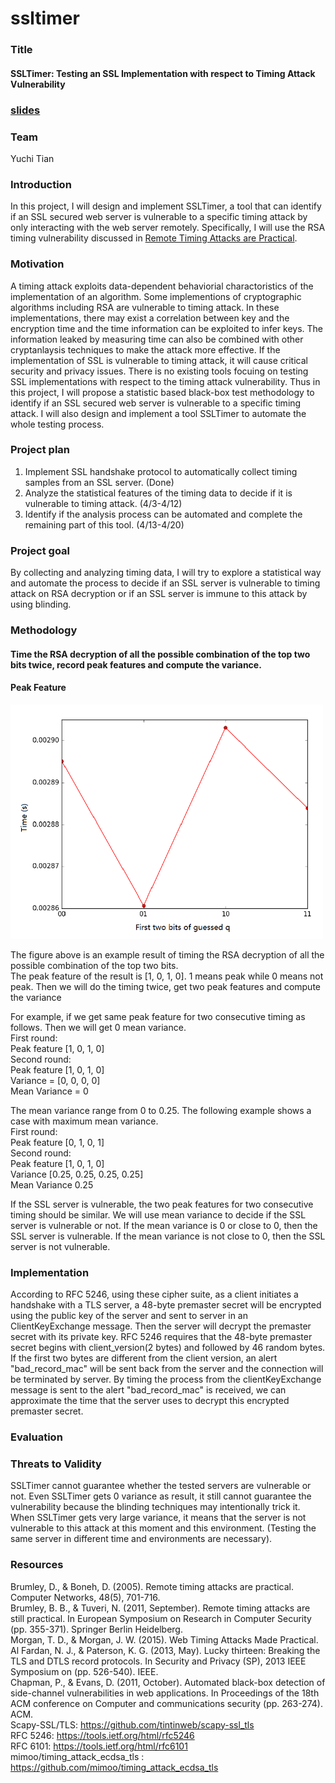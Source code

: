 # ssltimer

### Title

#### SSLTimer: Testing an SSL Implementation with respect to Timing Attack Vulnerability
### [slides](https://docs.google.com/a/virginia.edu/presentation/d/134ILvlbyl5amdfGbwuomMzfeKx-8t_G-0JNtCQrmRKQ/edit?usp=sharing)

### Team
Yuchi Tian  


### Introduction
In this project, I will design and implement SSLTimer, a tool that can identify if an SSL secured web server is vulnerable to a specific timing attack by only interacting with the web server remotely. Specifically, I will use the RSA timing vulnerability discussed in [Remote Timing Attacks are Practical](https://crypto.stanford.edu/~dabo/papers/ssl-timing.pdf). 

### Motivation
A timing attack exploits data-dependent behaviorial charactoristics of the implementation of an algorithm. Some implementions of cryptographic algorithms including RSA are vulnerable to timing attack. In these implementations, there may exist a correlation between key and the encryption time and the time information can be exploited to infer keys. The information leaked by measuring time can also be combined with other cryptanlaysis techniques to make the attack more effective. If the implementation of SSL is vulnerable to timing attack, it will cause critical security and privacy issues. There is no existing tools focuing on testing SSL implementations with respect to the timing attack vulnerability. Thus in this project, I will propose a statistic based black-box test methodology to identify if an SSL secured web server is vulnerable to a specific timing attack. I will also design and implement a tool SSLTimer to automate the whole testing process.

### Project plan
1. Implement SSL handshake protocol to automatically collect timing samples from an SSL server.  (Done)
2. Analyze the statistical features of the timing data to decide if it is vulnerable to timing attack. (4/3-4/12)
3. Identify if the analysis process can be automated and complete the remaining part of this tool.  (4/13-4/20)

### Project goal

By collecting and analyzing timing data, I will try to explore a statistical way and automate the process to decide if an SSL server is vulnerable to timing attack on RSA decryption or if an SSL server is immune to this attack by using blinding. 

### Methodology

#### Time the RSA decryption of all the possible combination of the top two bits twice, record peak features and compute the variance.

#### Peak Feature
<img src="https://github.com/yuchi1989/ssltimer/blob/master/result/figure_22.png" width="500"> 

The figure above is an example result of timing the RSA decryption of all the possible combination of the top two bits.  
The peak feature of the result is  [1, 0, 1, 0]. 1 means peak while 0 means not peak.  Then we will do the timing twice, get two peak features and compute the variance
  
For example, if we get same peak feature for two consecutive timing as follows. Then we will get 0 mean variance.   
First round:  
Peak feature [1, 0, 1, 0]  
Second round:  
Peak feature [1, 0, 1, 0]  
Variance = [0, 0, 0, 0]  
Mean Variance = 0  

The mean variance range from 0 to 0.25. The following example shows a case with maximum mean variance.  
First round:  
Peak feature [0, 1, 0, 1]  
Second round:  
Peak feature [1, 0, 1, 0]  
Variance [0.25, 0.25, 0.25, 0.25]  
Mean Variance 0.25  

If the SSL server is vulnerable, the two peak features for two consecutive timing should be similar. We will use mean variance to decide if the SSL server is vulnerable or not. If the mean variance is 0 or close to 0, then the SSL server is vulnerable. If the mean variance is not close to 0, then the SSL server is not vulnerable.  

### Implementation
According to RFC 5246, using these cipher suite, as a client initiates a handshake with a TLS server, a 48-byte premaster secret will be encrypted using the public key of the server and sent to server in an ClientKeyExchange message. Then the server will decrypt the premaster secret with its private key. RFC 5246 requires that the 48-byte premaster secret begins with client_version(2 bytes) and followed by 46 random bytes. If the first two bytes are different from the client version, an alert "bad_record_mac" will be sent back from the server and the connection will be terminated by server. By timing the process from the clientKeyExchange message is sent to the alert "bad_record_mac" is received, we can approximate the time that the server uses to decrypt this encrypted premaster secret.  


 

### Evaluation



### Threats to Validity   
SSLTimer cannot guarantee whether the tested servers are vulnerable or not.
Even SSLTimer gets 0 variance as result, it still cannot guarantee the vulnerability because the blinding techniques may intentionally trick it.
When SSLTimer gets very large variance, it means that the server is not vulnerable to this attack at this moment and this environment. (Testing the same server in different time and environments are necessary).

### Resources
Brumley, D., & Boneh, D. (2005). Remote timing attacks are practical. Computer Networks, 48(5), 701-716.  
Brumley, B. B., & Tuveri, N. (2011, September). Remote timing attacks are still practical. In European Symposium on Research in Computer Security (pp. 355-371). Springer Berlin Heidelberg.  
Morgan, T. D., & Morgan, J. W. (2015). Web Timing Attacks Made Practical.  
Al Fardan, N. J., & Paterson, K. G. (2013, May). Lucky thirteen: Breaking the TLS and DTLS record protocols. In Security and Privacy (SP), 2013 IEEE Symposium on (pp. 526-540). IEEE.  
Chapman, P., & Evans, D. (2011, October). Automated black-box detection of side-channel vulnerabilities in web applications. In Proceedings of the 18th ACM conference on Computer and communications security (pp. 263-274). ACM.  
Scapy-SSL/TLS: https://github.com/tintinweb/scapy-ssl_tls  
RFC 5246: https://tools.ietf.org/html/rfc5246  
RFC 6101: https://tools.ietf.org/html/rfc6101  
mimoo/timing_attack_ecdsa_tls : https://github.com/mimoo/timing_attack_ecdsa_tls  
